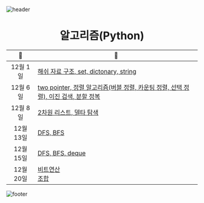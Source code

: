 ![header](https://capsule-render.vercel.app/api?type=Waving&height=200&color=gradient)

<div align="center">
<h1>알고리즘(Python)</h1>
</div>

|   📆    | 📝                                                                                                  |
|:-------:|-----------------------------------------------------------------------------------------------------|
| 12월 1일  |[해쉬 자료 구조, set, dictonary, string](https://github.com/Minjoo522/algo/blob/main/day2/lecture_note.md) |
| 12월 6일  |[two pointer, 정렬 알고리즘(버블 정렬, 카운팅 정렬, 선택 정렬), 이진 검색, 분할 정복](https://github.com/Minjoo522/algo/blob/main/day4/lecture_note.md)|
| 12월 8일  |[2차원 리스트, 델타 탐색](https://github.com/Minjoo522/algo/blob/main/day5/lecture_note.md)|
| 12월 13일 |[DFS, BFS](https://github.com/Minjoo522/algo/blob/main/day7/lecture_note.md)|
|12월 15일|[DFS, BFS, deque](https://github.com/Minjoo522/algo/blob/main/day8/lecture_note.md)
|12월 20일|[비트연산](https://github.com/Minjoo522/algo/blob/main/day10/lecture_note.md) <br /> [조합](https://github.com/Minjoo522/algo/blob/main/day10/lecture_note2.md)|

![footer](https://capsule-render.vercel.app/api?section=footer&type=Waving&color=gradient)
